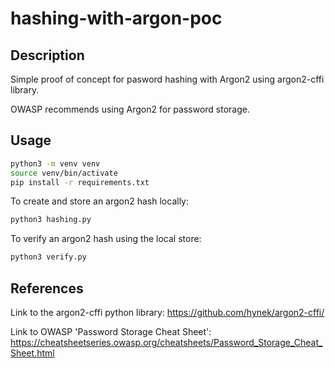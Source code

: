 # hashing-with-argon-poc

## Description

Simple proof of concept for pasword hashing with Argon2 using argon2-cffi library.

OWASP recommends using Argon2 for password storage.

## Usage

```bash
python3 -m venv venv
source venv/bin/activate
pip install -r requirements.txt
```
To create and store an argon2 hash locally:
```bash
python3 hashing.py
```
To verify an argon2 hash using the local store:
```bash
python3 verify.py
```

## References

Link to the argon2-cffi python library: https://github.com/hynek/argon2-cffi/

Link to OWASP 'Password Storage Cheat Sheet': https://cheatsheetseries.owasp.org/cheatsheets/Password_Storage_Cheat_Sheet.html